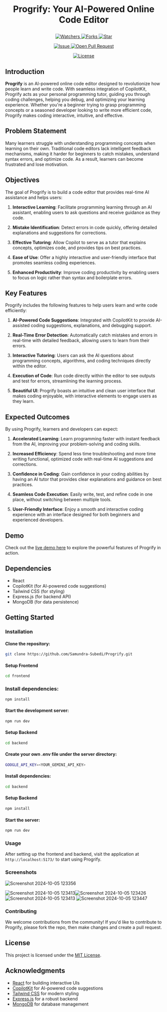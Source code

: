 # <p align="center">Progrify: Your AI-Powered Online Code Editor</p>

<p align="center">  
    <p align="center">
        <a href="https://github.com/Samundra-Subedi/Progrify" target="blank">
            <img src="https://img.shields.io/github/watchers/Samundra-Subedi/Progrify?style=for-the-badge&logo=appveyor" alt="Watchers"/>
        </a>
        <a href="https://github.com/Samundra-Subedi/Progrify" target="blank">
            <img src="https://img.shields.io/github/forks/Samundra-Subedi/Progrify?style=for-the-badge&logo=appveyor" alt="Forks"/>
        </a>
        <a href="https://github.com/Samundra-Subedi/Progrify/stargazers" target="blank">
            <img src="https://img.shields.io/github/stars/Samundra-Subedi/Progrify?style=for-the-badge&logo=appveyor" alt="Star"/>
        </a>
    </p>
    <p align="center">
        <a href="https://github.com/Samundra-Subedi/Progrify/issues" target="blank">
            <img src="https://img.shields.io/github/issues/Samundra-Subedi/Progrify?style=for-the-badge&logo=appveyor" alt="Issue"/>
        </a>
        <a href="https://github.com/Samundra-Subedi/Progrify/pulls" target="blank">
            <img src="https://img.shields.io/github/issues-pr/Samundra-Subedi/Progrify?style=for-the-badge&logo=appveyor" alt="Open Pull Request"/>
        </a>
    </p>
    <p align="center">
        <a href="https://github.com/Samundra-Subedi/Progrify/blob/master/LICENSE" target="blank">
            <img src="https://img.shields.io/github/license/Samundra-Subedi/Progrify?style=for-the-badge&logo=appveyor" alt="License" />
        </a>
    </p>
</p>

## Introduction

**Progrify** is an AI-powered online code editor designed to revolutionize how people learn and write code. With seamless integration of CopilotKit, Progrify acts as your personal programming tutor, guiding you through coding challenges, helping you debug, and optimizing your learning experience. Whether you're a beginner trying to grasp programming concepts or a seasoned developer looking to write more efficient code, Progrify makes coding interactive, intuitive, and effective.

## Problem Statement

Many learners struggle with understanding programming concepts when learning on their own. Traditional code editors lack intelligent feedback mechanisms, making it harder for beginners to catch mistakes, understand syntax errors, and optimize code. As a result, learners can become frustrated and lose motivation.

## Objectives

The goal of Progrify is to build a code editor that provides real-time AI assistance and helps users:

1. **Interactive Learning**: Facilitate programming learning through an AI assistant, enabling users to ask questions and receive guidance as they code.
   
2. **Mistake Identification**: Detect errors in code quickly, offering detailed explanations and suggestions for corrections.

3. **Effective Tutoring**: Allow Copilot to serve as a tutor that explains concepts, optimizes code, and provides tips on best practices.

4. **Ease of Use**: Offer a highly interactive and user-friendly interface that promotes seamless coding experiences.

5. **Enhanced Productivity**: Improve coding productivity by enabling users to focus on logic rather than syntax and boilerplate errors.

## Key Features

Progrify includes the following features to help users learn and write code efficiently:

1. **AI-Powered Code Suggestions**: Integrated with CopilotKit to provide AI-assisted coding suggestions, explanations, and debugging support.

2. **Real-Time Error Detection**: Automatically catch mistakes and errors in real-time with detailed feedback, allowing users to learn from their errors.

3. **Interactive Tutoring**: Users can ask the AI questions about programming concepts, algorithms, and coding techniques directly within the editor.

4. **Execution of Code**: Run code directly within the editor to see outputs and test for errors, streamlining the learning process.

5. **Beautiful UI**: Progrify boasts an intuitive and clean user interface that makes coding enjoyable, with interactive elements to engage users as they learn.

## Expected Outcomes

By using Progrify, learners and developers can expect:

1. **Accelerated Learning**: Learn programming faster with instant feedback from the AI, improving your problem-solving and coding skills.

2. **Increased Efficiency**: Spend less time troubleshooting and more time writing functional, optimized code with real-time AI suggestions and corrections.

3. **Confidence in Coding**: Gain confidence in your coding abilities by having an AI tutor that provides clear explanations and guidance on best practices.

4. **Seamless Code Execution**: Easily write, test, and refine code in one place, without switching between multiple tools.

5. **User-Friendly Interface**: Enjoy a smooth and interactive coding experience with an interface designed for both beginners and experienced developers.

## Demo


Check out the [live demo here](https://vimeo.com/1016505368?share=copy) to explore the powerful features of Progrify in action.

## Dependencies

- React
- CopilotKit (for AI-powered code suggestions)
- Tailwind CSS (for styling)
- Express.js (for backend API)
- MongoDB (for data persistence)

## Getting Started

### Installation

#### Clone the repository:
```bash
git clone https://github.com/Samundra-Subedi/Progrify.git
```
#### Setup Frontend
```bash
cd frontend
```

### Install dependencies:
```bash
npm install
```
#### Start the development server:
```bash
npm run dev
```
#### Setup Backend
```bash
cd backend
```
#### Create your own .env file under the server directory:
```bash
GOOGLE_API_KEY=<YOUR_GEMINI_API_KEY>
```
#### Install dependencies:
```bash
cd backend
```
#### Setup Backend
```bash
npm install
```
#### Start the server:
```bash
npm run dev
```

### Usage
After setting up the frontend and backend, visit the application at `http://localhost:5173/` to start using Progrify.

### Screenshots
![Screenshot 2024-10-05 123356](https://github.com/user-attachments/assets/cd315d2a-f1a9-442b-8e5f-0b4784555e41)

![Screenshot 2024-10-05 123413](https://github.com/user-attachments/assets/28d05de3-9015-48c8-bebb-c947861884d3)![Screenshot 2024-10-05 123426](https://github.com/user-attachments/assets/a16c05cf-7a78-4052-81f7-0e11654fec5f)![Screenshot 2024-10-05 123413](https://github.com/user-attachments/assets/92354f5c-f16b-4f85-9bcc-a7f599a9c493)
![Screenshot 2024-10-05 123447](https://github.com/user-attachments/assets/b18f2b70-3860-445b-a062-1ec5ec691bc5)






### Contributing
We welcome contributions from the community! If you'd like to contribute to Progrify, please fork the repo, then make changes and create a pull request.

## License

This project is licensed under the [MIT License](LICENSE).

## Acknowledgments

- [React](https://reactjs.org/) for building interactive UIs
- [CopilotKit](https://copilotkit.com/) for AI-powered code suggestions
- [Tailwind CSS](https://tailwindcss.com/) for modern styling
- [Express.js](https://expressjs.com/) for a robust backend
- [MongoDB](https://www.mongodb.com/) for database management
